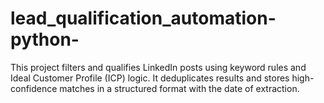 # lead_qualification_automation-python-
This project filters and qualifies LinkedIn posts using keyword rules and Ideal Customer Profile (ICP) logic. It deduplicates results and stores high-confidence matches in a structured format with the date of extraction.
